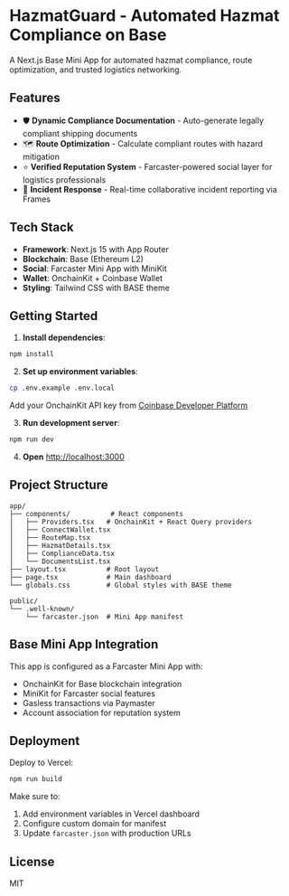 # HazmatGuard - Automated Hazmat Compliance on Base

A Next.js Base Mini App for automated hazmat compliance, route optimization, and trusted logistics networking.

## Features

- 🛡️ **Dynamic Compliance Documentation** - Auto-generate legally compliant shipping documents
- 🗺️ **Route Optimization** - Calculate compliant routes with hazard mitigation
- ⭐ **Verified Reputation System** - Farcaster-powered social layer for logistics professionals
- 🚨 **Incident Response** - Real-time collaborative incident reporting via Frames

## Tech Stack

- **Framework**: Next.js 15 with App Router
- **Blockchain**: Base (Ethereum L2)
- **Social**: Farcaster Mini App with MiniKit
- **Wallet**: OnchainKit + Coinbase Wallet
- **Styling**: Tailwind CSS with BASE theme

## Getting Started

1. **Install dependencies**:
```bash
npm install
```

2. **Set up environment variables**:
```bash
cp .env.example .env.local
```

Add your OnchainKit API key from [Coinbase Developer Platform](https://portal.cdp.coinbase.com/)

3. **Run development server**:
```bash
npm run dev
```

4. **Open** [http://localhost:3000](http://localhost:3000)

## Project Structure

```
app/
├── components/          # React components
│   ├── Providers.tsx   # OnchainKit + React Query providers
│   ├── ConnectWallet.tsx
│   ├── RouteMap.tsx
│   ├── HazmatDetails.tsx
│   ├── ComplianceData.tsx
│   └── DocumentsList.tsx
├── layout.tsx          # Root layout
├── page.tsx            # Main dashboard
└── globals.css         # Global styles with BASE theme

public/
└── .well-known/
    └── farcaster.json  # Mini App manifest
```

## Base Mini App Integration

This app is configured as a Farcaster Mini App with:
- OnchainKit for Base blockchain integration
- MiniKit for Farcaster social features
- Gasless transactions via Paymaster
- Account association for reputation system

## Deployment

Deploy to Vercel:

```bash
npm run build
```

Make sure to:
1. Add environment variables in Vercel dashboard
2. Configure custom domain for manifest
3. Update `farcaster.json` with production URLs

## License

MIT
